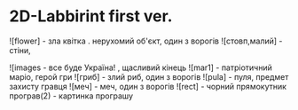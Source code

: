 # 2D-Labbirint first ver.
![flower] - зла квітка . нерухомий об'єкт, один з ворогів
![стовп,малий] - стіни, 
 
![images - все буде Україна! , щасливий кінець
![mar1] - патріотичний маріо, герой гри
![гриб] - злий риб, один з ворогів
![pula] - пуля, предмет захисту гравця
![меч] - меч, один з ворогів
![rect] - чорний прямокутник
програв(2) - картинка програшу
